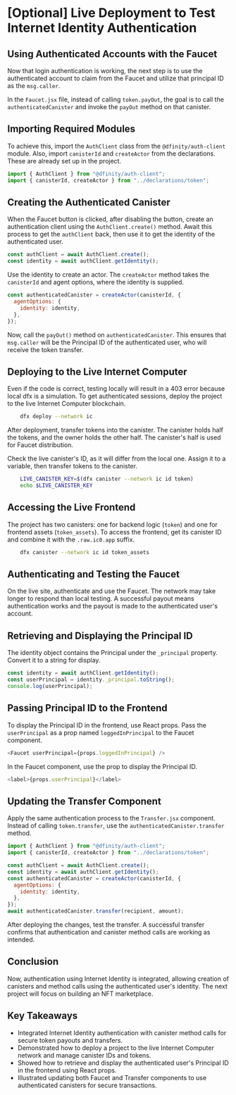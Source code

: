 # [Optional] Live Deployment to Test Internet Identity Authentication

## Using Authenticated Accounts with the Faucet

Now that login authentication is working, the next step is to use the authenticated account to claim from the Faucet and utilize that principal ID as the `msg.caller`.

In the `Faucet.jsx` file, instead of calling `token.payOut`, the goal is to call the `authenticatedCanister` and invoke the `payOut` method on that canister.

## Importing Required Modules

To achieve this, import the `AuthClient` class from the `@dfinity/auth-client` module. Also, import `canisterId` and `createActor` from the declarations. These are already set up in the project.

```js
import { AuthClient } from "@dfinity/auth-client";
import { canisterId, createActor } from "../declarations/token";
```

## Creating the Authenticated Canister

When the Faucet button is clicked, after disabling the button, create an authentication client using the `AuthClient.create()` method. Await this process to get the `authClient` back, then use it to get the identity of the authenticated user.

```js
const authClient = await AuthClient.create();
const identity = await authClient.getIdentity();
```

Use the identity to create an actor. The `createActor` method takes the `canisterId` and agent options, where the identity is supplied.

```js
const authenticatedCanister = createActor(canisterId, {
  agentOptions: {
    identity: identity,
  },
});
```

Now, call the `payOut()` method on `authenticatedCanister`. This ensures that `msg.caller` will be the Principal ID of the authenticated user, who will receive the token transfer.

## Deploying to the Live Internet Computer

Even if the code is correct, testing locally will result in a 403 error because local dfx is a simulation. To get authenticated sessions, deploy the project to the live Internet Computer blockchain.

```bash
    dfx deploy --network ic
```

After deployment, transfer tokens into the canister. The canister holds half the tokens, and the owner holds the other half. The canister's half is used for Faucet distribution.

Check the live canister's ID, as it will differ from the local one. Assign it to a variable, then transfer tokens to the canister.

```bash
    LIVE_CANISTER_KEY=$(dfx canister --network ic id token)
    echo $LIVE_CANISTER_KEY
```

## Accessing the Live Frontend

The project has two canisters: one for backend logic (`token`) and one for frontend assets (`token_assets`). To access the frontend, get its canister ID and combine it with the `.raw.ic0.app` suffix.

```bash
    dfx canister --network ic id token_assets
```

## Authenticating and Testing the Faucet

On the live site, authenticate and use the Faucet. The network may take longer to respond than local testing. A successful payout means authentication works and the payout is made to the authenticated user's account.

## Retrieving and Displaying the Principal ID

The identity object contains the Principal under the `_principal` property. Convert it to a string for display.

```js
const identity = await authClient.getIdentity();
const userPrincipal = identity._principal.toString();
console.log(userPrincipal);
```

## Passing Principal ID to the Frontend

To display the Principal ID in the frontend, use React props. Pass the `userPrincipal` as a prop named `loggedInPrincipal` to the Faucet component.

```js
<Faucet userPrincipal={props.loggedInPrincipal} />
```

In the Faucet component, use the prop to display the Principal ID.

```js
<label>{props.userPrincipal}</label>
```

## Updating the Transfer Component

Apply the same authentication process to the `Transfer.jsx` component. Instead of calling `token.transfer`, use the `authenticatedCanister.transfer` method.

```js
import { AuthClient } from "@dfinity/auth-client";
import { canisterId, createActor } from "../declarations/token";

const authClient = await AuthClient.create();
const identity = await authClient.getIdentity();
const authenticatedCanister = createActor(canisterId, {
  agentOptions: {
    identity: identity,
  },
});
await authenticatedCanister.transfer(recipient, amount);
```

After deploying the changes, test the transfer. A successful transfer confirms that authentication and canister method calls are working as intended.

## Conclusion

Now, authentication using Internet Identity is integrated, allowing creation of canisters and method calls using the authenticated user's identity. The next project will focus on building an NFT marketplace.

## Key Takeaways

- Integrated Internet Identity authentication with canister method calls for secure token payouts and transfers.
- Demonstrated how to deploy a project to the live Internet Computer network and manage canister IDs and tokens.
- Showed how to retrieve and display the authenticated user's Principal ID in the frontend using React props.
- Illustrated updating both Faucet and Transfer components to use authenticated canisters for secure transactions.
